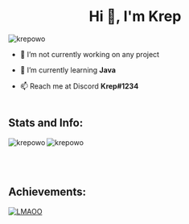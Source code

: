 <h1 align="center">Hi 👋, I'm Krep</h1>
<p align="left">
<img src="https://komarev.com/ghpvc/?username=krepowo&label=Profile%20views&color=0e75b6&style=flat" alt="krepowo" />


- 🔭 I’m not currently working on any project

- 🌱 I’m currently learning **Java**

- 📫 Reach me at Discord **Krep#1234**<br><br>
<h2 align="left">Stats and Info:</h2>
<img align="left" src="https://github-readme-stats.vercel.app/api/top-langs?username=krepowo&show_icons=true&locale=en&layout=compact" alt="krepowo" /><img align="center" src="https://github-readme-stats.vercel.app/api?username=krepowo&show_icons=true&locale=en" alt="krepowo" />

<br><br>
<h2 align="left">Achievements:</h2>

<p align="left"> <a href="https://github.com/ryo-ma/github-profile-trophy"><img src="https://github-profile-trophy.vercel.app/?username=krepowo&title=MultiLanguage,Repositories,Commits" alt="LMAOO" /></a> </p>
